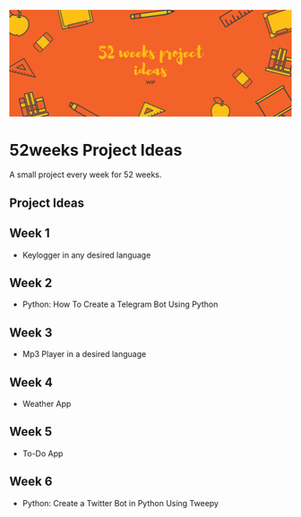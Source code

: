 
![Display Picture](/images/display.png)

# 52weeks Project Ideas

A small project every week for 52 weeks.

## Project Ideas

## Week 1
- Keylogger in any desired language

## Week 2
- Python: How To Create a Telegram Bot Using Python

## Week 3
- Mp3 Player in a desired language

## Week 4
- Weather App

## Week 5
- To-Do App

## Week 6
- Python: Create a Twitter Bot in Python Using Tweepy


